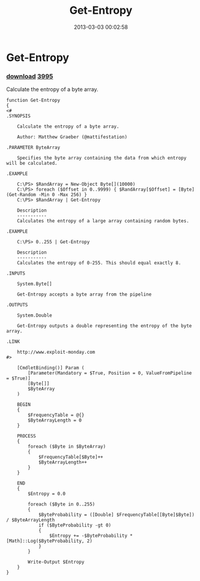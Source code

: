 ﻿---
pid:            3994
parent:         0
children:       3995
poster:         Matt Graeber
title:          Get-Entropy
date:           2013-03-03 00:02:58
description:    Calculate the entropy of a byte array.
format:         posh
---

# Get-Entropy

### [download](3994.ps1)  [3995](3995.md)

Calculate the entropy of a byte array.

```posh
function Get-Entropy
{
<#
.SYNOPSIS

    Calculate the entropy of a byte array.

    Author: Matthew Graeber (@mattifestation)

.PARAMETER ByteArray

    Specifies the byte array containing the data from which entropy will be calculated.

.EXAMPLE

    C:\PS> $RandArray = New-Object Byte[](10000)
    C:\PS> foreach ($Offset in 0..9999) { $RandArray[$Offset] = [Byte] (Get-Random -Min 0 -Max 256) }
    C:\PS> $RandArray | Get-Entropy

    Description
    -----------
    Calculates the entropy of a large array containing random bytes.

.EXAMPLE

    C:\PS> 0..255 | Get-Entropy

    Description
    -----------
    Calculates the entropy of 0-255. This should equal exactly 8.

.INPUTS

    System.Byte[]

    Get-Entropy accepts a byte array from the pipeline

.OUTPUTS

    System.Double

    Get-Entropy outputs a double representing the entropy of the byte array.

.LINK

    http://www.exploit-monday.com
#>

    [CmdletBinding()] Param (
        [Parameter(Mandatory = $True, Position = 0, ValueFromPipeline = $True)]
        [Byte[]]
        $ByteArray
    )

    BEGIN
    {
        $FrequencyTable = @{}
        $ByteArrayLength = 0
    }

    PROCESS
    {
        foreach ($Byte in $ByteArray)
        {
            $FrequencyTable[$Byte]++
            $ByteArrayLength++
        }
    }

    END
    {
        $Entropy = 0.0

        foreach ($Byte in 0..255)
        {
            $ByteProbability = ([Double] $FrequencyTable[[Byte]$Byte]) / $ByteArrayLength
            if ($ByteProbability -gt 0)
            {
                $Entropy += -$ByteProbability * [Math]::Log($ByteProbability, 2)
            }
        }

        Write-Output $Entropy
    }
}
```
